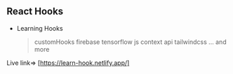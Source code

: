 ## React Hooks

- Learning Hooks
  > customHooks
  > firebase
  > tensorflow js
  > context api
  > tailwindcss
  > ... and more

Live link=> [https://learn-hook.netlify.app/]
